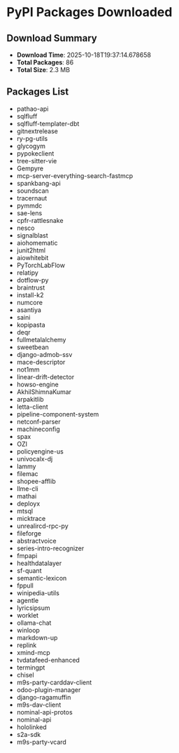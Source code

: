 # PyPI Packages Downloaded

## Download Summary
- **Download Time**: 2025-10-18T19:37:14.678658
- **Total Packages**: 86
- **Total Size**: 2.3 MB

## Packages List
- pathao-api
- sqlfluff
- sqlfluff-templater-dbt
- gitnextrelease
- ry-pg-utils
- glycogym
- pypokeclient
- tree-sitter-vie
- Gempyre
- mcp-server-everything-search-fastmcp
- spankbang-api
- soundscan
- tracernaut
- pymmdc
- sae-lens
- cpfr-rattlesnake
- nesco
- signalblast
- aiohomematic
- junit2html
- aiowhitebit
- PyTorchLabFlow
- relatipy
- dotflow-py
- braintrust
- install-k2
- numcore
- asantiya
- saini
- kopipasta
- deqr
- fullmetalalchemy
- sweetbean
- django-admob-ssv
- mace-descriptor
- not1mm
- linear-drift-detector
- howso-engine
- AkhilShimnaKumar
- arpakitlib
- letta-client
- pipeline-component-system
- netconf-parser
- machineconfig
- spax
- OZI
- policyengine-us
- univocalx-dj
- lammy
- filemac
- shopee-afflib
- llme-cli
- mathai
- deployx
- mtsql
- micktrace
- unrealircd-rpc-py
- fileforge
- abstractvoice
- series-intro-recognizer
- fmpapi
- healthdatalayer
- sf-quant
- semantic-lexicon
- fppull
- winipedia-utils
- agentle
- lyricsipsum
- worklet
- ollama-chat
- winloop
- markdown-up
- replink
- xmind-mcp
- tvdatafeed-enhanced
- termingpt
- chisel
- m9s-party-carddav-client
- odoo-plugin-manager
- django-ragamuffin
- m9s-dav-client
- nominal-api-protos
- nominal-api
- hololinked
- s2a-sdk
- m9s-party-vcard
